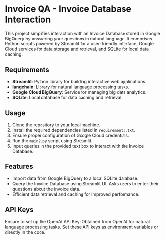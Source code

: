# Invoice QA - Invoice Database Interaction

This project simplifies interaction with an Invoice Database stored in Google BigQuery by answering your questions in natural language. It comprises Python scripts powered by Streamlit for a user-friendly interface, Google Cloud services for data storage and retrieval, and SQLite for local data caching.

## Requirements
- **Streamlit**: Python library for building interactive web applications.
- **langchain**: Library for natural language processing tasks.
- **Google Cloud BigQuery**: Service for managing big data analytics.
- **SQLite**: Local database for data caching and retrieval.

## Usage
1. Clone the repository to your local machine.
2. Install the required dependencies listed in `requirements.txt`.
3. Ensure proper configuration of Google Cloud credentials.
4. Run the `main2.py` script using Streamlit.
5. Input queries in the provided text box to interact with the Invoice Database.

## Features
- Import data from Google BigQuery to a local SQLite database.
- Query the Invoice Database using Streamlit UI. Asks users to enter their questions about the invoice data.
- Efficient data retrieval and caching for improved performance.

## API Keys
Ensure to set up the OpenAI API Key: Obtained from OpenAI for natural language processing tasks.
Set these API keys as environment variables or directly in the code.
